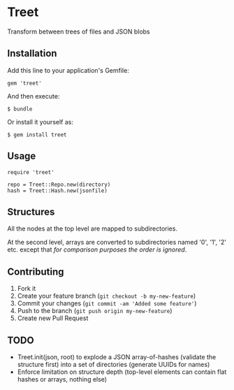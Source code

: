# Treet

Transform between trees of files and JSON blobs

## Installation

Add this line to your application's Gemfile:

    gem 'treet'

And then execute:

    $ bundle

Or install it yourself as:

    $ gem install treet

## Usage

    require 'treet'

    repo = Treet::Repo.new(directory)
    hash = Treet::Hash.new(jsonfile)

## Structures

All the nodes at the top level are mapped to subdirectories.

At the second level, arrays are converted to subdirectories named '0', '1', '2' etc. except that *for comparison purposes the order is ignored*.

## Contributing

1. Fork it
2. Create your feature branch (`git checkout -b my-new-feature`)
3. Commit your changes (`git commit -am 'Added some feature'`)
4. Push to the branch (`git push origin my-new-feature`)
5. Create new Pull Request

## TODO

* Treet.init(json, root) to explode a JSON array-of-hashes (validate the structure first) into a set of directories (generate UUIDs for names)
* Enforce limitation on structure depth (top-level elements can contain flat hashes or arrays, nothing else)
